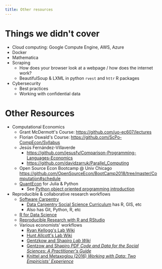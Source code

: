 ```yaml
---
title: Other resources
---
```


# Things we didn't cover

- Cloud computing: Google Compute Engine, AWS, Azure
- Docker
- Mathematica
- Scraping
    + How does your browser look at a webpage / how does the internet work? 
    + BeautifulSoup & LXML in python 
    `rvest` and `httr` R packages
- Cybersecurity
    + Best practices
    + Working with confidential data

# Other Resources

- Computational Economics
    + Grant McDermott's Course: <https://github.com/uo-ec607/lectures>
    + Florian Oswald's Course: <https://github.com/ScPo-CompEcon/Syllabus>
    + Jesús Fernández-Villaverde
        * <https://github.com/jesusfv/Comparison-Programming-Languages-Economics>
        * <https://github.com/davidzarruk/Parallel_Computing>
    + Open Source Econ Bootcamp @ Univ Chicago <https://github.com/OpenSourceEcon/BootCamp2018/tree/master/Computation#schedule>
    + [QuantEcon](https://quantecon.org/) for Julia & Python
        * See [Python object oriented programming introduction](https://lectures.quantecon.org/py/python_oop.html)
- Reproducible & collaborative research workflows
    + [Software Carpentry](https://software-carpentry.org/)
        * [Data Carpentry Social Science Curriculum](https://datacarpentry.org/lessons/#social-science-curriculum) has R, GIS, etc
        * Also has Git, Python, R, etc
    + [R for Data Science](https://r4ds.had.co.nz/)
    + [Reproducible Research with R and RStudio](https://github.com/christophergandrud/Rep-Res-Book)
    + Various economists' workflows
        * [Ryan Kellogg's Lab Wiki](https://github.com/kelloggrk/Kellogg_RA_Manual/wiki)
        * [Hunt Allcott's Lab Wiki](https://github.com/huntallcott/lab/wiki)
        * [Gentzkow and Shapiro *Lab Wiki*](https://github.com/gslab-econ/ra-manual/wiki)
        * [Gentzow and Shapiro *PDF Code and Data for the Social Sciences: A Practitioner's Guide*](https://web.stanford.edu/~gentzkow/research/CodeAndData.pdf)
        * [Knittel and Metaxoglou (2016) *Working with Data: Two Empiricists’ Experience*](https://doi.org/10.1515/jem-2016-0001)
